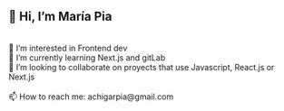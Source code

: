 ## 👋 Hi, I’m María Pia
<br>
👀 I’m interested in Frontend dev
<br>
🌱 I’m currently learning Next.js and gitLab
<br>
💞️ I’m looking to collaborate on proyects that use Javascript, React.js or Next.js
<br>
<br>
📫 How to reach me: achigarpia@gmail.com


